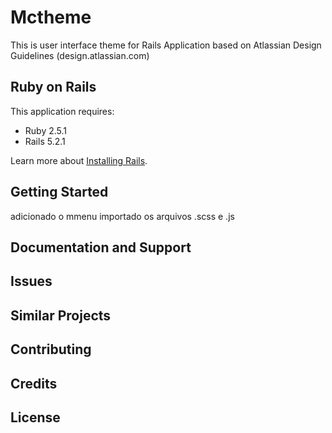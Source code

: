 Mctheme
================

This is user interface theme for Rails Application based on Atlassian Design Guidelines (design.atlassian.com)



Ruby on Rails
-------------

This application requires:

- Ruby 2.5.1
- Rails 5.2.1

Learn more about [Installing Rails](http://railsapps.github.io/installing-rails.html).

Getting Started
---------------
adicionado o mmenu
importado os arquivos .scss e .js




Documentation and Support
-------------------------

Issues
-------------

Similar Projects
----------------

Contributing
------------

Credits
-------

License
-------
